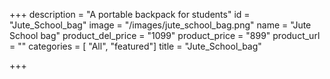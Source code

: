 +++
description = "A portable backpack for students"
id = "Jute_School_bag"
image = "/images/jute_school_bag.png"
name = "Jute School bag"
product_del_price = "1099"
product_price = "899"
product_url = ""
categories = [ "All", "featured"]
title = "Jute_School_bag"

+++
